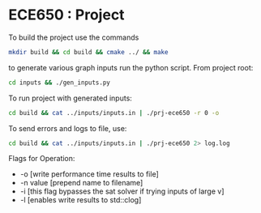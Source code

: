 # ECE650 : Project


To build the project use the commands

```bash
mkdir build && cd build && cmake ../ && make
```

to generate various graph inputs run the python script. 
From project root:
```bash
cd inputs && ./gen_inputs.py
```

To run project with generated inputs:
```bash
cd build && cat ../inputs/inputs.in | ./prj-ece650 -r 0 -o
```

To send errors and logs to file, use:
```bash
cd build && cat ../inputs/inputs.in | ./prj-ece650 2> log.log 
```

Flags for Operation:
- -o [write performance time results to file]
- -n value [prepend name to filename]
- -i [this flag bypasses the sat solver if trying inputs of large v]
- -l [enables write results to std::clog]


